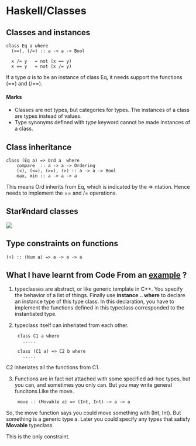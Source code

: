 # Haskell/Classes
## Classes and instances

    class Eq a where
      (==), (/=) :: a -> a -> Bool

      x /= y   = not (x == y)
      x == y   = not (x /= y)
If a type *a* is to be an instance of class Eq, it needs support the functions (==) and (/==).

#### Marks
* Classes are not types, but categories for types. The instances of a class are types instead of values.
* Type synonyms defined with *type* keyword cannot be made instances of a class.



## Class inheritance

    class (Eq a) => Ord a  where
        compare  :: a -> a -> Ordering
        (<), (<=), (>=), (>) :: a -> a -> Bool
        max, min :: a -> a -> a

This means Ord inherits from Eq, which is indicated by the => ntation.
Hence needs to implement the == and /= operations.

## Star¥ndard classes

![](http://upload.wikimedia.org/wikipedia/commons/thumb/6/69/Classes.svg/480px-Classes.svg.png)

## Type constraints on functions

    (+) :: (Num a) => a -> a -> a

## What I have learnt from Code From an [example](http://en.wikibooks.org/wiki/Haskell/Classes_and_types) ?

1. typeclasses are abstract, or like generic template in C++. You specify the behavior of a list of things.
Finally use **instance .. where** to declare an instance type of this type class. In this declaration, you have to implement the functions defined in this typeclass corresponded to the instantiated type.

2. typeclass itself can inheriated from each other.

        class C1 a where
          .....

        class (C1 a) => C2 b where
          .....

C2 inheriates all the functions from C1.

3. Functions are in fact not attached with some specified ad-hoc types, but you can, and sometimes you only can.
But you may write general funcitons Like the move.

        move :: (Movable a) => (Int, Int) -> a -> a

So, the move function says you could move something with (Int, Int). But something is a generic type a.
Later you could specify any types that satisfy **Movable** typeclass.

This is the only constraint.
